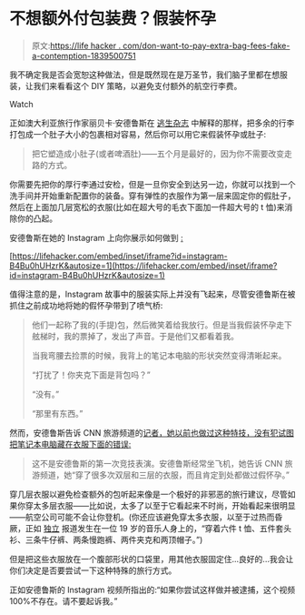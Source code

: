 # 不想额外付包装费？假装怀孕

> 原文:[https://life hacker . com/don-want-to-pay-extra-bag-fees-fake-a-contemption-1839500751](https://lifehacker.com/dont-want-to-pay-extra-bag-fees-fake-a-pregnancy-1839500751)

我不确定我是否会宽恕这种做法，但是既然现在是万圣节，我们脑子里都在想服装，让我们来看看这个 DIY 策略，以避免支付额外的航空行李费。

Watch

正如澳大利亚旅行作家丽贝卡·安德鲁斯在 [逃生杂志](https://www.escape.com.au/travel-advice/i-got-pregnant-to-save-60-on-a-jetstar-flight-well-almost/news-story/6efd35a40e49bde0f60af5905c6b41e0) 中解释的那样，把多余的行李打包成一个肚子大小的包裹相对容易，然后你可以用它来假装怀孕或肚子:

> 把它塑造成小肚子(或者啤酒肚)——五个月是最好的，因为你不需要改变走路的方式。

你需要先把你的厚行李通过安检，但是一旦你安全到达另一边，你就可以找到一个洗手间并开始重新配置你的装备。穿有弹性的衣服作为第一层来固定你的假肚子，然后在上面加几层宽松的衣服(比如在超大号的毛衣下面加一件超大号的 t 恤)来消除你的凸起。

安德鲁斯在她的 Instagram 上向你展示如何做到 [:](https://www.instagram.com/thebecandrews/)

 [https://lifehacker.com/embed/inset/iframe?id=instagram-B4Bu0hUHzrK&autosize=1](https://lifehacker.com/embed/inset/iframe?id=instagram-B4Bu0hUHzrK&autosize=1) 

值得注意的是，Instagram 故事中的服装实际上并没有飞起来，尽管安德鲁斯在被抓住之前成功地将她的假怀孕带到了喷气桥:

> 他们一起称了我的(手提)包，然后微笑着给我放行。但是当我假装怀孕走下舷梯时，我的票掉了，发出了声音。于是他们又都看着我。
> 
> 当我弯腰去捡票的时候，我背上的笔记本电脑的形状突然变得清晰起来。
> 
> “打扰了！你夹克下面是背包吗？”
> 
> “没有。”
> 
> “那里有东西。”

然而，安德鲁斯告诉 CNN 旅游频道的[记者，她以前也做过这种特技，没有犯试图把笔记本电脑藏在衣服下面的错误:](https://edition.cnn.com/travel/article/fake-pregnancy-airport/index.html)

> 这不是安德鲁斯的第一次竞技表演。安德鲁斯经常坐飞机，她告诉 CNN 旅游频道，她“穿了很多次双层和三层的衣服，而且肯定到处都做过假怀孕。”

穿几层衣服以避免检查额外的包听起来像是一个极好的非邪恶的旅行建议，尽管如果你穿太多层衣服——比如说，太多了以至于它看起来不时尚，开始看起来很明显——航空公司可能不会让你登机。(你还应该避免穿太多衣服，以至于过热而昏厥，正如 [独立](https://www.independent.co.uk/news/uk/home-news/singer-from-glasgow-boyband-rewind-passes-out-during-a-flight-after-putting-on-12-layers-of-clothes-10381496.html) 报道发生在一位 19 岁的音乐人身上的，“穿着六件 t 恤、五件套头衫、三条牛仔裤、两条慢跑裤、两件夹克和两顶帽子。”)

但是把这些衣服放在一个腹部形状的口袋里，用其他衣服固定住...良好的...我会让你们决定是否要尝试一下这种特殊的旅行方式。

正如安德鲁斯的 Instagram 视频所指出的:“如果你尝试这样做并被逮捕，这个视频 100%不存在。请不要起诉我。”